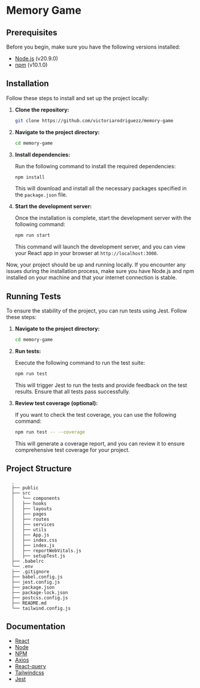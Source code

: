 # Memory Game

## Prerequisites

Before you begin, make sure you have the following versions installed:

- [Node.js](https://nodejs.org/) (v20.9.0)
- [npm](https://www.npmjs.com/) (v10.1.0)

## Installation

Follow these steps to install and set up the project locally:

1. **Clone the repository:**

    ```bash
    git clone https://github.com/victoriarodriguezz/memory-game
    ```

2. **Navigate to the project directory:**

    ```bash
    cd memory-game
    ```

3. **Install dependencies:**

   Run the following command to install the required dependencies:

    ```bash
    npm install
    ```

   This will download and install all the necessary packages specified in the `package.json` file.

4. **Start the development server:**

   Once the installation is complete, start the development server with the following command:

    ```bash
    npm run start
    ```

   This command will launch the development server, and you can view your React app in your browser at `http://localhost:3000`.

Now, your project should be up and running locally. If you encounter any issues during the installation process, make sure you have Node.js and npm installed on your machine and that your internet connection is stable.

## Running Tests

To ensure the stability of the project, you can run tests using Jest. Follow these steps:

1. **Navigate to the project directory:**

    ```bash
    cd memory-game
    ```

2. **Run tests:**

   Execute the following command to run the test suite:

    ```bash
    npm run test
    ```

   This will trigger Jest to run the tests and provide feedback on the test results. Ensure that all tests pass successfully.

3. **Review test coverage (optional):**

   If you want to check the test coverage, you can use the following command:

    ```bash
    npm run test -- --coverage
    ```

   This will generate a coverage report, and you can review it to ensure comprehensive test coverage for your project.

## Project Structure
      .
      ├── public
      ├── src
      │   └── components
      │   ├── hooks
      │   ├── layouts
      │   ├── pages
      │   ├── routes
      │   ├── services
      │   ├── utils
      │   ├── App.js
      │   ├── index.css
      │   ├── index.js
      │   ├── reportWebVitals.js
      │   ├── setupTest.js
      ├── .babelrc
      └── .env
      ├── .gitignore
      ├── babel.config.js
      ├── jest.config.js
      ├── package.json
      ├── package-lock.json
      ├── postcss.config.js
      ├── README.md
      └── tailwind.config.js


## Documentation

- [React](https://react.dev/learn)
- [Node](https://nodejs.org/es/docs/)
- [NPM](https://docs.npmjs.com/)
- [Axios](https://axios-http.com/es/docs/intro)
- [React-query](https://tanstack.com/query/v5/docs/framework/react/overview)
- [Tailwindcss](https://tailwindcss.com/)
- [Jest](https://jest-archive-august-2023.netlify.app/docs/28.x/getting-started/)
